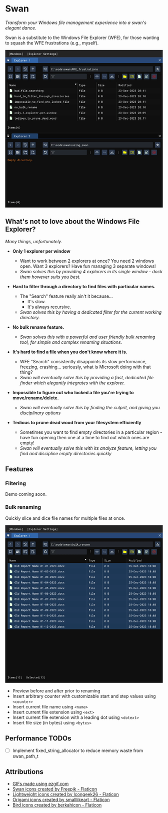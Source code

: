 # Swan

*Transform your Windows file management experience into a swan's elegant dance.*

Swan is a substitute to the Windows File Explorer (WFE), for those wanting to squash the WFE frustrations (e.g., myself).

<img src="resource/preview.gif" />

## What's not to love about the Windows File Explorer?

*Many things, unfortunately.*

- **Only 1 explorer per window**
  - Want to work between 2 explorers at once? You need 2 windows open. Want 3 explorers? Have fun managing 3 separate windows!
  - *Swan solves this by providing 4 explorers in its single window - dock them however suits you best.*

- **Hard to filter through a directory to find files with particular names.**
  - The "Search" feature really ain't it because...
    - It's slow.
    - It's always recursive.
  - *Swan solves this by having a dedicated filter for the current working directory.*

- **No bulk rename feature.**
  - *Swan solves this with a powerful and user friendly bulk renaming tool, for simple and complex renaming situations.*

- **It's hard to find a file when you don't know where it is.**
  - WFE "Search" consistently disappoints its slow performance, freezing, crashing... seriously, what is Microsoft doing with that thing?
  - *Swan will eventually solve this by providing a fast, dedicated file finder which elegantly integrates with the explorer.*

- **Impossible to figure out who locked a file you're trying to move/rename/delete.**
  - *Swan will eventually solve this by finding the culprit, and giving you disciplinary options*

- **Tedious to prune dead wood from your filesystem efficiently**
  - Sometimes you want to find empty directories in a particular region - have fun opening then one at a time to find out which ones are empty!
  - *Swan will eventually solve this with its analyze feature, letting you find and discipline empty directories quickly*

## Features

### Filtering

Demo coming soon.

### Bulk renaming

Quickly slice and dice file names for multiple files at once.

<img src="resource/bulk_rename_demo_1.gif" />

- Preview before and after prior to renaming
- Insert arbitrary counter with customizable start and step values using `<counter>`
- Insert current file name using `<name>`
- Insert current file extension using `<ext>`
- Insert current file extension with a leading dot using `<dotext>`
- Insert file size (in bytes) using `<bytes>`

## Performance TODOs

- [ ] Implement fixed_string_allocator to reduce memory waste from swan_path_t

## Attributions

- <a href="https://ezgif.com/video-to-gif" title="site used for making GIFs">GIFs made using ezgif.com</a>
- <a href="https://www.flaticon.com/free-icons/swan" title="swan icons">Swan icons created by Freepik - Flaticon</a>
- <a href="https://www.flaticon.com/free-icons/lightweight" title="lightweight icons">Lightweight icons created by Icongeek26 - Flaticon</a>
- <a href="https://www.flaticon.com/free-icons/origami" title="origami icons">Origami icons created by smalllikeart - Flaticon</a>
- <a href="https://www.flaticon.com/free-icons/bird" title="bird icons">Bird icons created by berkahicon - Flaticon</a>
